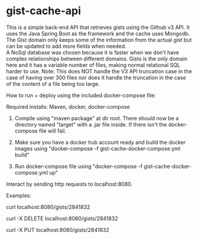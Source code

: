 # gist-cache-api

This is a simple back-end API that retrieves gists using the Github v3 API.  It uses the Java Spring Boot as the framework and the cache uses Mongodb.  The Gist domain only keeps some of the information from the actual gist but can be updated to add more fields when needed.  
A NoSql database was chosen because it is faster when we don't have complex relationships between different domains.  Gists is the only domain here and it has a variable number of files, making normal relational SQL harder to use.
Note: This does NOT handle the V3 API truncation case in the case of having over 300 files nor does it handle the truncation in the case of the content of a file being too large.

How to run + deploy using the included docker-compose file:

Required installs: Maven, docker, docker-compose

1. Compile using "maven package" at dir root.  There should now be a directory named "target" with a .jar file inside.  If there isn't the docker-compose file will fail.

2. Make sure you have a docker hub account ready and build the docker images using "docker-compose -f gist-cache-docker-compose.yml build"

3. Run docker-compose file using "docker-compose -f gist-cache-docker-compose.yml up"

Interact by sending http requests to localhost:8080.

Examples:

curl localhost:8080/gists/2841832

curl -X DELETE localhost:8080/gists/2841832

curl -X PUT localhost:8080/gists/2841832

